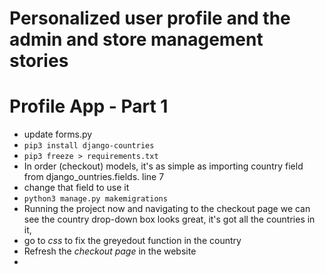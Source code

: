 # Personalized user profile and the admin and store management stories
# Profile App - Part 1
-  update forms.py
- `pip3 install django-countries`
- `pip3 freeze > requirements.txt`
-    In order (checkout) models, it's as simple as importing country field from django_ountries.fields.  line 7
-    change that field to use it
-   `python3 manage.py makemigrations`
-   Running the project now and navigating to the checkout page
    we can see the country drop-down box looks great, it's got all the countries in it,
-   go to *css* to fix the greyedout function in the country 
-   Refresh the *checkout page* in the website
-   